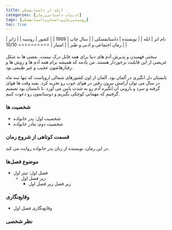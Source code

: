 ```yaml
---
title: ابله از داستایفسکی
categories: [ادبیات داستانی,رمان]
tags: [روسیه,رمان,داستان,داستایفسکی]
toc: true
---
```



| نام اثر | ابله |
| نویسنده | داستایفسکی |
| سال چاپ | 1869 |
| کشور | روسیه |
| ژانر | رمان اجتماعی و ادبی و طنز |
| امتیاز | ⭐⭐⭐⭐⭐⭐⭐⭐⭐⭐ 10/10 |



سختی فهمیدن و پذیرش آدم های دنیا برای همه قابل درک نیست. بعضی ها به شکل غریضی از این قابلیت برخوردار هستند. من یادمه که همیشه برام همه آدم ها و روش ها و رفتارهاشون عجیب و غیر طبیعی بود. 

تابستان دل انگیزی در آلمان بود. آلمان از اون کشورهای شمالی اروپاست که تنها سه ماه در سال می توان آرامش بیرون رفتن در هوای خوب رو تجربه کرد. بقیه وقت ها هوای گرفته و سرد و بارونی آن انگیزه آدم رو به شدت پایین می آورد. تا تابستان بود تصمیم گرفتیم که مهمانی کوچکی بگیریم و دوستانمون رو دعوت کنیم. 




### شخصیت ها
- شخصیت اول: پدر خانواده
- شخصیت دوم: مادر خانواده

### قسمت کوتاهی از شروع رمان
در این رمان، نویسنده از زبان پدر خانواده روایت می کند.

### موضوع فصل‌ها
- فصل اول: تیتر اول
  - زیر فصل اول
    - زیر فصل زیر فصل اول

### وقایع‌نگاری
- وقایع‌نگاری فصل اول

### نظر شخصی



